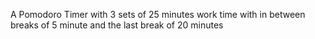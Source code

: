 A Pomodoro Timer with 3 sets of 25 minutes work time with in between breaks of 5 minute and the last break of 20 minutes
